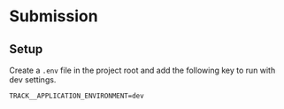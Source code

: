 # Submission

## Setup

Create a `.env` file in the project root and add the following key to run with dev settings.

```
TRACK__APPLICATION_ENVIRONMENT=dev
```